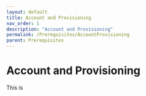 ```yaml
---
layout: default
title: Account and Provisioning
nav_order: 1
description: "Account and Provisioning"
permalink: /Prerequisites/AccountProvisioning
parent: Prerequisites
---
```


# Account and Provisioning

This is 
